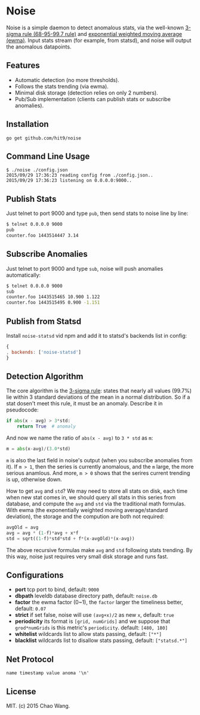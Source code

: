 Noise
=====

Noise is a simple daemon to detect anomalous stats, via the well-known
[3-sigma rule (68-95-99.7 rule)](https://en.wikipedia.org/wiki/68%E2%80%9395%E2%80%9399.7_rule)
and [exponential weighted moving average (ewma)](https://en.wikipedia.org/wiki/Moving_average).
Input stats stream (for example, from statsd), and noise will output the
anomalous datapoints.

Features
--------

* Automatic detection (no more thresholds).
* Follows the stats trending (via ewma).
* Minimal disk storage (detection relies on only 2 numbers).
* Pub/Sub implementation (clients can publish stats or subscribe anomalies).

Installation
------------

    go get github.com/hit9/noise

Command Line Usage
------------------

    $ ./noise ./config.json
    2015/09/29 17:36:23 reading config from ./config.json..
    2015/09/29 17:36:23 listening on 0.0.0.0:9000..

Publish Stats
-------------

Just telnet to port 9000 and type `pub`, then send stats to noise line by line:

```bash
$ telnet 0.0.0.0 9000
pub
counter.foo 1443514447 3.14
```

Subscribe Anomalies
--------------------

Just telnet to port 9000 and type `sub`, noise will push anomalies automatically:

```bash
$ telnet 0.0.0.0 9000
sub
counter.foo 1443515465 10.900 1.122
counter.foo 1443515495 0.900 -1.151
```

Publish from Statsd
-------------------

Install `noise-statsd` vid npm and add it to statsd's backends list in config:

```js
{
, backends: ['noise-statsd']
}
```

Detection Algorithm
-------------------

The core algorithm is the [3-sigma rule](https://en.wikipedia.org/wiki/68–95–99.7_rule):
states that nearly all values (99.7%) lie within 3 standard
deviations of the mean in a normal distribution. So if a stat dosen't meet
this rule, it must be an anomaly. Describe it in pseudocode:

```python
if abs(x - avg) > 3*std:
    return True  # anomaly
```

And now we name the ratio of `abs(x - avg)` to `3 * std` as `m`:

```python
m = abs(x-avg)/(3.0*std)
```

`m` is also the last field in noise's output (when you subscribe anomalies
from it). If `m > 1`, then the series is currently anomalous,
and the `m` large, the more serious anamlous. And more, `m > 0` shows that the
serires current trending is up, otherwise down.

How to get `avg` and `std`? We may need to store all stats on disk, each time
when new stat comes in, we should query all stats in this series from database,
and compute the `avg` and `std` via the traditional math formulas. With ewma (the
exponentially weighted moving average/standard deviation), the storage and the compution
are both not required:

```python
avgOld = avg
avg = avg * (1-f)*avg + x*f
std = sqrt((1-f)*std*std + f*(x-avgOld)*(x-avg))
```

The above recursive formulas make `avg` and `std` following stats trending. By this way,
noise just requires very small disk storage and runs fast.

Configurations
--------------
* **port** tcp port to bind, default: `9000`
* **dbpath** leveldb database directory path, default: `noise.db`
* **factor** the ewma factor (0~1), the `factor` larger the timeliness better, default: `0.07`
* **strict** if set false, noise will use `(avg+x)/2` as new `x`, default: `true`
* **periodicity** its format is `[grid, numGrids]` and we suppose that `grod*numGrids` is
  this metric's `periodicity`. default: `[480, 180]`
* **whitelist** wildcards list to allow stats passing, default: `["*"]`
* **blacklist** wildcards list to disallow stats passing, default: `["statsd.*"]`

Net Protocol
------------

```
name timestamp value anoma '\n'
```

License
--------

MIT. (c) 2015 Chao Wang.
